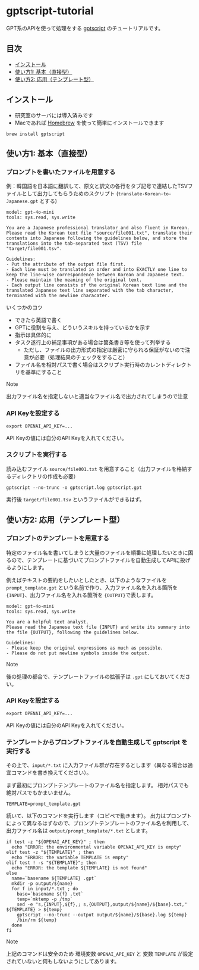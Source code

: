 # gptscript-tutorial

GPT系のAPIを使って処理をする [gptscript](https://github.com/gptscript-ai/gptscript) のチュートリアルです。

## 目次
- [インストール](#インストール)
- [使い方1: 基本（直接型）](#使い方1-基本直接型)
- [使い方2: 応用（テンプレート型）](#使い方2-応用テンプレート型)

## インストール
- 研究室のサーバには導入済みです
- Macであれば [Homebrew](https://brew.sh/ja/) を使って簡単にインストールできます
```
brew install gptscript
```

## 使い方1: 基本（直接型）
### プロンプトを書いたファイルを用意する
例：韓国語を日本語に翻訳して、原文と訳文の各行をタブ記号で連結したTSVファイルとして出力してもらうためのスクリプト (`translate-Korean-to-Japanese.gpt` とする)
```
model: gpt-4o-mini
tools: sys.read, sys.write

You are a Japanese professional translator and also fluent in Korean.
Please read the Korean text file "source/file001.txt", translate their contents into Japanese following the guidelines below, and store the translations into the tab-separated text (TSV) file "target/file001.tsv".

Guidelines:
- Put the attribute of the output file first.
- Each line must be translated in order and into EXACTLY one line to keep the line-wise correspondence between Korean and Japanese text.
- Please maintain the meaning of the original text.
- Each output line consists of the original Korean text line and the translated Japanese text line separated with the tab character, terminated with the newline characater.
```

いくつかのコツ
- できたら英語で書く
- GPTに役割を与え、どういうスキルを持っているかを示す
- 指示は具体的に
- タスク遂行上の補足事項がある場合は箇条書き等を使って列挙する
  - ただし、ファイルの出力形式の指定は厳密に守られる保証がないので注意が必要（処理結果のチェックをすること）
- ファイル名を相対パスで書く場合はスクリプト実行時のカレントディレクトリを基準にすること

>[!NOTE]
>出力ファイル名を指定しないと適当なファイル名で出力されてしまうので注意

### API Keyを設定する
```
export OPENAI_API_KEY=...
```
API Keyの値には自分のAPI Keyを入れてください。

### スクリプトを実行する
読み込むファイル `source/file001.txt` を用意すること（出力ファイルを格納するディレクトリの作成も必要）
```
gptscript --no-trunc -o gptscript.log gptscript.gpt
```
実行後 `target/file001.tsv` というファイルができるはず。


## 使い方2: 応用（テンプレート型）
### プロンプトのテンプレートを用意する
特定のファイル名を書いてしまうと大量のファイルを順番に処理したいときに困るので、テンプレートに基づいてプロンプトファイルを自動生成してAPIに投げるようにします。

例えばテキストの要約をしたいとしたとき、以下のようなファイルを `prompt_template.gpt` という名前で作り、入力ファイル名を入れる箇所を `{INPUT}`、出力ファイル名を入れる箇所を `{OUTPUT}`で表します。
```
model: gpt-4o-mini
tools: sys.read, sys.write

You are a helpful text analyst.
Please read the Japanese text file {INPUT} and write its summary into the file {OUTPUT}, following the guidelines below.

Guidelines:
- Please keep the original expressions as much as possible.
- Please do not put newline symbols inside the output.
```
>[!NOTE]
>後の処理の都合で、テンプレートファイルの拡張子は `.gpt` にしておいてください。

### API Keyを設定する
```
export OPENAI_API_KEY=...
```
API Keyの値には自分のAPI Keyを入れてください。

### テンプレートからプロンプトファイルを自動生成して gptscript を実行する
その上で、`input/*.txt` に入力ファイル群が存在するとします（異なる場合は適宜コマンドを書き換えてください）。

まず最初にプロンプトテンプレートのファイル名を指定します。
相対パスでも絶対パスでもかまいません。
```
TEMPLATE=prompt_template.gpt
```

続いて、以下のコマンドを実行します（コピペで動きます）。
出力はプロンプトによって異なるはずなので、プロンプトテンプレートのファイル名を利用して、出力ファイル名は `output/prompt_template/*.txt` とします。
```
if test -z "${OPENAI_API_KEY}" ; then
  echo "ERROR: the environmental variable OPENAI_API_KEY is empty"
elif test -z "${TEMPLATE}" ; then
  echo "ERROR: the variable TEMPLATE is empty"
elif test ! -s "${TEMPLATE}"; then
  echo "ERROR: the template ${TEMPLATE} is not found"
else
  name=`basename ${TEMPLATE} .gpt`
  mkdir -p output/${name}
  for f in input/*.txt ; do
    base=`basename ${f} .txt`
    temp=`mktemp -p /tmp`
    sed -e "s,{INPUT},${f},; s,{OUTPUT},output/${name}/${base}.txt," ${TEMPLATE} > ${temp}
    gptscript --no-trunc --output output/${name}/${base}.log ${temp}
    /bin/rm ${temp}
  done
fi
```

>[!NOTE]
>上記のコマンドは安全のため 環境変数 `OPENAI_API_KEY` と 変数 `TEMPLATE` が設定されていないと何もしないようにしてあります。
